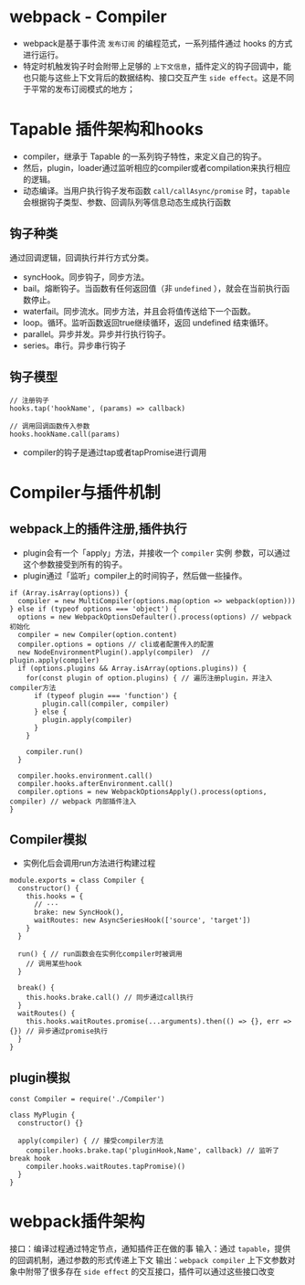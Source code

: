 # webpack - Compiler
- webpack是基于事件流 `发布订阅` 的编程范式，一系列插件通过 hooks 的方式进行运行。
- 特定时机触发钩子时会附带上足够的 `上下文信息`，插件定义的钩子回调中，能也只能与这些上下文背后的数据结构、接口交互产生 `side effect`。这是不同于平常的发布订阅模式的地方；

# Tapable 插件架构和hooks
-  compiler，继承于 Tapable 的一系列钩子特性，来定义自己的钩子。
- 然后，plugin，loader通过监听相应的compiler或者compilation来执行相应的逻辑。
- 动态编译。当用户执行钩子发布函数 `call/callAsync/promise` 时，`tapable` 会根据钩子类型、参数、回调队列等信息动态生成执行函数

## 钩子种类
通过回调逻辑，回调执行并行方式分类。

- syncHook。同步钩子，同步方法。
- bail。熔断钩子。当函数有任何返回值（非 `undefined` ），就会在当前执行函数停止。
- waterfail。同步流水。同步方法，并且会将值传送给下一个函数。
- loop。循环。监听函数返回true继续循环，返回 undefined 结束循环。
- parallel。异步并发。异步并行执行钩子。
- series。串行。异步串行钩子

## 钩子模型
```JS
// 注册钩子
hooks.tap('hookName', (params) => callback)

// 调用回调函数传入参数
hooks.hookName.call(params)
```
- compiler的钩子是通过tap或者tapPromise进行调用

# Compiler与插件机制

## webpack上的插件注册,插件执行
- plugin会有一个「apply」方法，并接收一个 `compiler` 实例 参数，可以通过这个参数接受到所有的钩子。
- plugin通过「监听」compiler上的时间钩子，然后做一些操作。
```JS
if (Array.isArray(options)) {
  compiler = new MultiCompiler(options.map(option => webpack(option)))
} else if (typeof options === 'object') {
  options = new WebpackOptionsDefaulter().process(options) // webpack 初始化
  compiler = new Compiler(option.content)
  compiler.options = options // cli或者配置传入的配置
  new NodeEnvironmentPlugin().apply(compiler)  // plugin.apply(compiler)
  if (options.plugins && Array.isArray(options.plugins)) {
    for(const plugin of option.plugins) { // 遍历注册plugin，并注入compiler方法
      if (typeof plugin === 'function') {
        plugin.call(compiler, compiler)
      } else {
        plugin.apply(compiler)
      }
    }
    
    compiler.run()
  }

  compiler.hooks.environment.call()
  compiler.hooks.afterEnvironment.call()
  compiler.options = new WebpackOptionsApply().process(options, compiler) // webpack 内部插件注入
}
```

## Compiler模拟

- 实例化后会调用run方法进行构建过程
```JS
module.exports = class Compiler {
  constructor() {
    this.hooks = {
      // ···
      brake: new SyncHook(),
      waitRoutes: new AsyncSeriesHook(['source', 'target'])
    }
  }

  run() { // run函数会在实例化compiler时被调用
    // 调用某些hook
  }

  break() {
    this.hooks.brake.call() // 同步通过call执行
  }
  waitRoutes() {
    this.hooks.waitRoutes.promise(...arguments).then(() => {}, err => {}) // 异步通过promise执行
  }
}
```

## plugin模拟
```JS
const Compiler = require('./Compiler')

class MyPlugin {
  constructor() {}

  apply(compiler) { // 接受compiler方法
    compiler.hooks.brake.tap('pluginHook,Name', callback) // 监听了break hook
    compiler.hooks.waitRoutes.tapPromise)()
  }
}
```

# webpack插件架构

接口：编译过程通过特定节点，通知插件正在做的事
输入：通过 `tapable`，提供的回调机制，通过参数的形式传递上下文
输出：`webpack compiler` 上下文参数对象中附带了很多存在 `side effect` 的交互接口，插件可以通过这些接口改变